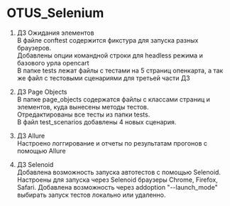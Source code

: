 # OTUS_Selenium

1) ДЗ Ожидания элементов  
В файле conftest содержится фикстура для запуска разных браузеров.   
Добавлены опции командной строки для headless режима и базового урла opencart  
В папке tests лежат файлы с тестами на 5 страниц опенкарта, а так же файл с тестовыми сценариями для третьей части ДЗ  

2) ДЗ Page Objects  
В папке page_objects содержатся файлы с классами страниц и элементов, куда вынесены методы тестов.  
Отредактированы все тесты из папки tests.  
В файл test_scenarios добавлены 4 новых сценария.

3) ДЗ Allure  
Настроено логгирование и отчеты по результатам прогонов с помощью Allure    

4) ДЗ Selenoid  
Добавлена возможность запуска автотестов с помощью Selenoid.  
Настроены для запуска через Selenoid браузеры Chrome, Firefox, Safari.
Добавлена возможность через addoption "--launch_mode" выбирать запуск тестов локально или удаленно.

